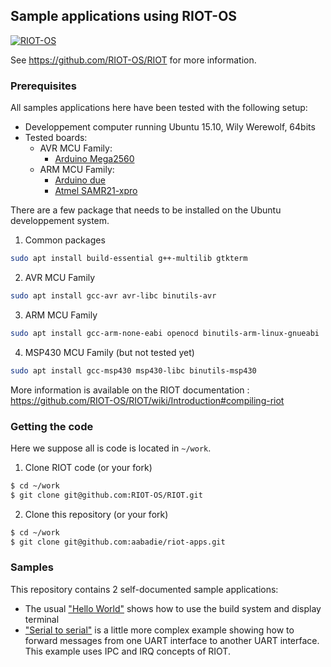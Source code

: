## Sample applications using RIOT-OS


[![RIOT-OS](http://www.riot-os.org/images/logo-menu.png)](http://www.riot-os.org)

See https://github.com/RIOT-OS/RIOT for more information.

### Prerequisites

All samples applications here have been tested with the following setup:
* Developpement computer running Ubuntu 15.10, Wily Werewolf, 64bits
* Tested boards:
  * AVR MCU Family:
    * [Arduino Mega2560](https://github.com/RIOT-OS/RIOT/wiki/Board%3A-Arduino-Mega2560)
  * ARM MCU Family:
    * [Arduino due](https://github.com/RIOT-OS/RIOT/wiki/Board%3A-Arduino-Due)
    * [Atmel SAMR21-xpro](https://github.com/RIOT-OS/RIOT/wiki/Board%3A-SAMR21-xpro)

There are a few package that needs to be installed on the Ubuntu developpement system.

  1. Common packages

```bash
sudo apt install build-essential g++-multilib gtkterm
```

  2. AVR MCU Family

```bash
sudo apt install gcc-avr avr-libc binutils-avr
```

  3. ARM MCU Family

```bash
sudo apt install gcc-arm-none-eabi openocd binutils-arm-linux-gnueabi
```

  4. MSP430 MCU Family (but not tested yet)

```bash
sudo apt install gcc-msp430 msp430-libc binutils-msp430
```

More information is available on the RIOT documentation : https://github.com/RIOT-OS/RIOT/wiki/Introduction#compiling-riot


### Getting the code

Here we suppose all is code is located in `~/work`.

1. Clone RIOT code (or your fork)

```bash
$ cd ~/work
$ git clone git@github.com:RIOT-OS/RIOT.git
```

2. Clone this repository (or your fork)

```bash
$ cd ~/work
$ git clone git@github.com:aabadie/riot-apps.git
```

### Samples

This repository contains 2 self-documented sample applications:
* The usual ["Hello World"](https://github.com/aabadie/riot-apps/tree/master/hello-world) shows how
to use the build system and display terminal
* ["Serial to serial"](https://github.com/aabadie/riot-apps/tree/master/serial_to_serial) is a
little more complex example showing how to forward messages from one UART interface to
another UART interface. This example uses IPC and IRQ concepts of RIOT.

